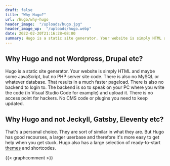 ```yaml
---
draft: false
title: "Why Hugo?"
url: /hugo/why-hugo
header_image:  "/uploads/hugo.jpg"
header_image_wp:  "/uploads/hugo.webp"
date: 2022-02-20T21:16:28+08:00
summary: Hugo is a static site generator. Your website is simply HTML and maybe some JavaScript...
---
```


## Why Hugo and not Wordpress, Drupal etc?
Hugo is a static site generator. Your website is simply HTML and maybe some JavaScript, but no PHP server site code. There is also no MySQL or whatever database. That results in a much faster pageload. 
There is also no backend to login to. The backend is so to speak on your PC where you write the code (in Visual Studio Code for example) and upload it. There is no access point for hackers. No CMS code or plugins you need to keep updated. 

## Why Hugo and not Jeckyll, Gatsby, Eleventy etc?
That's a personal choice. They are sort of similar in what they are. But Hugo has good recourses, a larger userbase and therefore it's more easy to get help when you get stuck. 
Hugo also has a large selection of ready-to-start [themes](https://themes.gohugo.io/) and shortcodes. 

  {{< graphcomment >}} 
